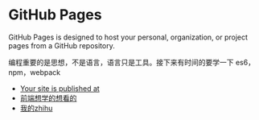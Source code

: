 # GitHub Pages

GitHub Pages is designed to host your personal, organization, or project pages from a GitHub repository.

编程重要的是思想，不是语言，语言只是工具。接下来有时间的要学一下 es6，npm，webpack

- [Your site is published at](http://xiaoxiaoyao.github.io/MyApp/)
- [前端想学的想看的](/book/front-end.md##JavaScript)
- [我的zhihu](https://www.zhihu.com/people/xiaoyaowoaini#answers)